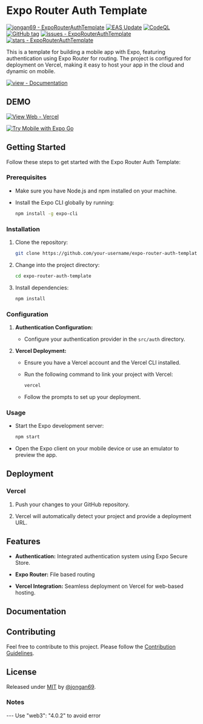 # Expo Router Auth Template

[![jongan69 - ExpoRouterAuthTemplate](https://img.shields.io/static/v1?label=jongan69&message=ExpoRouterAuthTemplate&color=blue&logo=github)](https://github.com/jongan69/ExpoRouterAuthTemplate "Go to GitHub repo")
[![EAS Update](https://github.com/jongan69/ExpoRouterAuthTemplate/workflows/update/badge.svg)](https://github.com/jongan69/ExpoRouterAuthTemplate/actions?query=workflow:"update")
[![CodeQL](https://github.com/jongan69/ExpoRouterAuthTemplate/actions/workflows/codeql-analysis.yml/badge.svg)](https://github.com/jongan69/ExpoRouterAuthTemplate/actions/workflows/codeql-analysis.yml)
[![GitHub tag](https://img.shields.io/github/tag/jongan69/ExpoRouterAuthTemplate?include_prereleases=&sort=semver&color=blue)](https://github.com/jongan69/ExpoRouterAuthTemplate/releases/)
[![issues - ExpoRouterAuthTemplate](https://img.shields.io/github/issues/jongan69/ExpoRouterAuthTemplate)](https://github.com/jongan69/ExpoRouterAuthTemplate/issues)
[![stars - ExpoRouterAuthTemplate](https://img.shields.io/github/stars/jongan69/ExpoRouterAuthTemplate?style=social)](https://github.com/jongan69/ExpoRouterAuthTemplate)

This is a template for building a mobile app with Expo, featuring authentication using Expo Router for routing. The project is configured for deployment on Vercel, making it easy to host your app in the cloud and dynamic on mobile.

[![view - Documentation](https://img.shields.io/badge/view-Documentation-blue?style=for-the-badge)](/docs/ "Go to project documentation")

## DEMO

  
  [![View Web - Vercel](https://img.shields.io/badge/View_Web-Vercel-2ea44f?style=for-the-badge)](https://test-rn.vercel.app)

  [![Try Mobile with Expo Go](https://img.shields.io/badge/Try%20%20Mobile%20App%20with%20Expo%20Go-4630EB.svg?style=flat-square&logo=EXPO&labelColor=f3f3f3&logoColor=000)](https://expo.dev/%40jongan69/expo-router-auth-template?serviceType=eas&distribution=expo-go&scheme=&channel=main&sdkVersion=49.0.0)
  


## Getting Started

Follow these steps to get started with the Expo Router Auth Template:

### Prerequisites

- Make sure you have Node.js and npm installed on your machine.
- Install the Expo CLI globally by running:

  ```bash
  npm install -g expo-cli
  ```

### Installation

1. Clone the repository:

   ```bash
   git clone https://github.com/your-username/expo-router-auth-template.git
   ```

2. Change into the project directory:

   ```bash
   cd expo-router-auth-template
   ```

3. Install dependencies:

   ```bash
   npm install
   ```

### Configuration

1. **Authentication Configuration:**

   - Configure your authentication provider in the `src/auth` directory.

2. **Vercel Deployment:**

   - Ensure you have a Vercel account and the Vercel CLI installed.
   - Run the following command to link your project with Vercel:

     ```bash
     vercel
     ```

   - Follow the prompts to set up your deployment.

### Usage

- Start the Expo development server:

  ```bash
  npm start
  ```

- Open the Expo client on your mobile device or use an emulator to preview the app.

## Deployment

### Vercel

1. Push your changes to your GitHub repository.

2. Vercel will automatically detect your project and provide a deployment URL.

## Features

- **Authentication:** Integrated authentication system using Expo Secure Store.

- **Expo Router:** File based routing

- **Vercel Integration:** Seamless deployment on Vercel for web-based hosting.

## Documentation

<div align="center">


</div>

## Contributing

Feel free to contribute to this project. Please follow the [Contribution Guidelines](CONTRIBUTING.md).

## License

Released under [MIT](/LICENSE) by [@jongan69](https://github.com/jongan69).

### Notes

--- Use  "web3": "4.0.2" to avoid error
